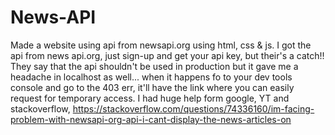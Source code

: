 # News-API
Made a website using api from newsapi.org using html, css & js.
I got the api from news api.org, just sign-up and get your api key, but their's a catch!! 
They say that the api shouldn't be used in production but it gave me a headache in localhost as well... 
when it happens fo to your dev tools console and go to the 403 err, it'll have the link where you can easily request for temporary access.
I had huge help form google, YT and stackoverflow, https://stackoverflow.com/questions/74336160/im-facing-problem-with-newsapi-org-api-i-cant-display-the-news-articles-on
